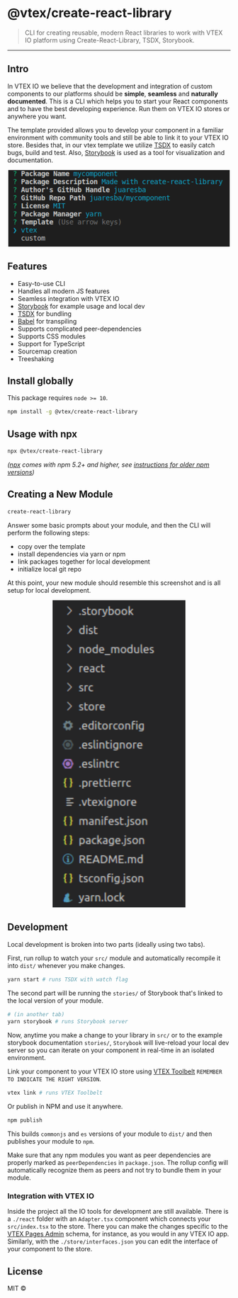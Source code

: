 # @vtex/create-react-library

> CLI for creating reusable, modern React libraries to work with VTEX IO platform using Create-React-Library, TSDX, Storybook.

---

## Intro

In VTEX IO we believe that the development and integration of custom components to our platforms should be **simple**, **seamless** and **naturally documented**. This is a CLI which helps you to start your React components and to have the best developing experience. Run them on VTEX IO stores or anywhere you want.

The template provided allows you to develop your component in a familiar environment with community tools and still be able to link it to your VTEX IO store. Besides that, in our vtex template we utilize [TSDX](https://github.com/formium/tsdx) to easily catch bugs, build and test. Also, [Storybook](https://storybook.js.org/) is used as a tool for visualization and documentation.

<p align="center">
  <img width="500" src="https://raw.githubusercontent.com/vtex/create-react-library/master/media/demo.png">
</p>

## Features

- Easy-to-use CLI
- Handles all modern JS features
- Seamless integration with VTEX IO
- [Storybook](https://github.com/facebookincubator/create-react-app) for example usage and local dev
- [TSDX](https://github.com/formium/tsdx) for bundling
- [Babel](https://babeljs.io/) for transpiling
- Supports complicated peer-dependencies
- Supports CSS modules
- Support for TypeScript
- Sourcemap creation
- Treeshaking

## Install globally

This package requires `node >= 10`.

```bash
npm install -g @vtex/create-react-library
```

## Usage with npx

```bash
npx @vtex/create-react-library
```

_([npx](https://medium.com/@maybekatz/introducing-npx-an-npm-package-runner-55f7d4bd282b) comes with npm 5.2+ and higher, see [instructions for older npm versions](https://gist.github.com/gaearon/4064d3c23a77c74a3614c498a8bb1c5f))_

## Creating a New Module

```bash
create-react-library
```

Answer some basic prompts about your module, and then the CLI will perform the following steps:

- copy over the template
- install dependencies via yarn or npm
- link packages together for local development
- initialize local git repo

At this point, your new module should resemble this screenshot and is all setup for local development.

<p align="center">
  <img width="300" src="https://raw.githubusercontent.com/vtex/create-react-library/master/media/tree.png">
</p>

## Development

Local development is broken into two parts (ideally using two tabs).

First, run rollup to watch your `src/` module and automatically recompile it into `dist/` whenever you make changes.

```bash
yarn start # runs TSDX with watch flag
```

The second part will be running the `stories/` of Storybook that's linked to the local version of your module.

```bash
# (in another tab)
yarn storybook # runs Storybook server
```

Now, anytime you make a change to your library in `src/` or to the example storybook documentation `stories/`, `Storybook` will live-reload your local dev server so you can iterate on your component in real-time in an isolated environment.

Link your component to your VTEX IO store using [VTEX Toolbelt](https://github.com/vtex/toolbelt#vtex-toolbelt) `REMEMBER TO INDICATE THE RIGHT VERSION`.

```bash
vtex link # runs VTEX Toolbelt
```

Or publish in NPM and use it anywhere.

```bash
npm publish
```

This builds `commonjs` and `es` versions of your module to `dist/` and then publishes your module to `npm`.

Make sure that any npm modules you want as peer dependencies are properly marked as `peerDependencies` in `package.json`. The rollup config will automatically recognize them as peers and not try to bundle them in your module.

### Integration with VTEX IO
Inside the project all the IO tools for development are still available. There is a `./react` folder with an `Adapter.tsx` component which connects your `src/index.tsx` to the store. There you can make the changes specific to the [VTEX Pages Admin](https://vtex.io/docs/app/vtex.admin-pages@4.26.0/) schema, for instance, as you would in any VTEX IO app. Similarly, with the `./store/interfaces.json` you can edit the interface of your component to the store.

## License

MIT ©
